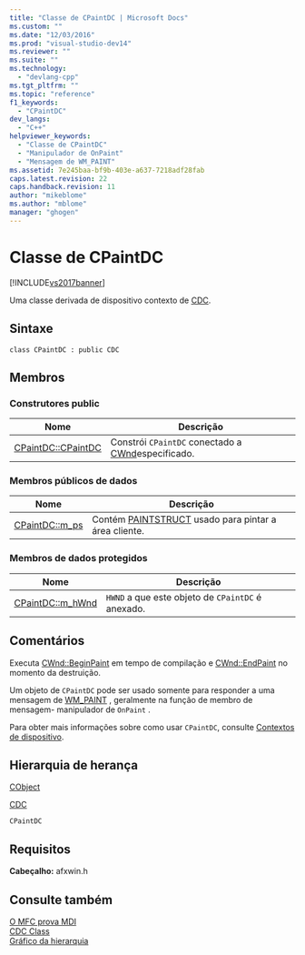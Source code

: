 ```yaml
---
title: "Classe de CPaintDC | Microsoft Docs"
ms.custom: ""
ms.date: "12/03/2016"
ms.prod: "visual-studio-dev14"
ms.reviewer: ""
ms.suite: ""
ms.technology: 
  - "devlang-cpp"
ms.tgt_pltfrm: ""
ms.topic: "reference"
f1_keywords: 
  - "CPaintDC"
dev_langs: 
  - "C++"
helpviewer_keywords: 
  - "Classe de CPaintDC"
  - "Manipulador de OnPaint"
  - "Mensagem de WM_PAINT"
ms.assetid: 7e245baa-bf9b-403e-a637-7218adf28fab
caps.latest.revision: 22
caps.handback.revision: 11
author: "mikeblome"
ms.author: "mblome"
manager: "ghogen"
---
```

# Classe de CPaintDC
[!INCLUDE[vs2017banner](../../assembler/inline/includes/vs2017banner.md)]

Uma classe derivada de dispositivo contexto de [CDC](../Topic/CDC%20Class.md).  
  
## Sintaxe  
  
```  
class CPaintDC : public CDC  
```  
  
## Membros  
  
### Construtores public  
  
|Nome|Descrição|  
|----------|---------------|  
|[CPaintDC::CPaintDC](../Topic/CPaintDC::CPaintDC.md)|Constrói `CPaintDC` conectado a [CWnd](../Topic/CWnd%20Class.md)especificado.|  
  
### Membros públicos de dados  
  
|Nome|Descrição|  
|----------|---------------|  
|[CPaintDC::m\_ps](../Topic/CPaintDC::m_ps.md)|Contém [PAINTSTRUCT](../../mfc/reference/paintstruct-structure.md) usado para pintar a área cliente.|  
  
### Membros de dados protegidos  
  
|Nome|Descrição|  
|----------|---------------|  
|[CPaintDC::m\_hWnd](../Topic/CPaintDC::m_hWnd.md)|`HWND` a que este objeto de `CPaintDC` é anexado.|  
  
## Comentários  
 Executa [CWnd::BeginPaint](../Topic/CWnd::BeginPaint.md) em tempo de compilação e [CWnd::EndPaint](../Topic/CWnd::EndPaint.md) no momento da destruição.  
  
 Um objeto de `CPaintDC` pode ser usado somente para responder a uma mensagem de [WM\_PAINT](http://msdn.microsoft.com/library/windows/desktop/dd145213) , geralmente na função de membro de mensagem\- manipulador de `OnPaint` .  
  
 Para obter mais informações sobre como usar `CPaintDC`, consulte [Contextos de dispositivo](../Topic/Device%20Contexts.md).  
  
## Hierarquia de herança  
 [CObject](../Topic/CObject%20Class.md)  
  
 [CDC](../Topic/CDC%20Class.md)  
  
 `CPaintDC`  
  
## Requisitos  
 **Cabeçalho:** afxwin.h  
  
## Consulte também  
 [O MFC prova MDI](../../top/visual-cpp-samples.md)   
 [CDC Class](../Topic/CDC%20Class.md)   
 [Gráfico da hierarquia](../../mfc/hierarchy-chart.md)